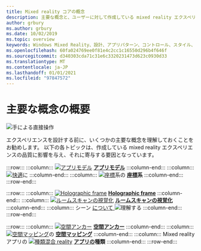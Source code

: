 ```yaml
---
title: Mixed reality コアの概念
description: 主要な概念と、ユーザーに対して作成している mixed reality エクスペリエンスの品質にどのように影響するかについて説明します。
author: grbury
ms.author: grbury
ms.date: 10/02/2019
ms.topic: overview
keywords: Windows Mixed Reality、設計、アプリパターン、コントロール、スタイル、HoloLens、相互作用、UX 要素、ビヘイビアー、ビルディングブロック、mixed reality ヘッドセット、windows mixed reality ヘッドセット、virtual reality ヘッドセット、HoloLens、MRTK、Mixed Reality Toolkit、快適、アプリモデル、座標、holographic frame
ms.openlocfilehash: 60fa024769ee0f81e4c2cc1c16550d296b4f646f
ms.sourcegitcommit: d340303cda71c31e6c3320231473d623c0930d33
ms.translationtype: MT
ms.contentlocale: ja-JP
ms.lasthandoff: 01/01/2021
ms.locfileid: "97847572"
---
```

# <a name="core-concepts-overview"></a>主要な概念の概要

![手による直接操作](images/05_CoreConcepts.png)

エクスペリエンスを設計する前に、いくつかの主要な概念を理解しておくことをお勧めします。 以下の各トピックは、作成している mixed reality エクスペリエンスの品質に影響を与え、それに寄与する要因となっています。 

:::row:::
    :::column:::
        [ ![ アプリモデル](images/teleportation-640px.png)](app-model.md) **[アプリモデル](app-model.md)**
    :::column-end:::
    :::column:::
       [ ![ 快適](images/comfort-chart.PNG)](comfort.md)に **[](comfort.md)**
    :::column-end:::
    :::column:::
        [ ![ 座標](images/coordinate-systems.PNG)](coordinate-systems.md)系の **[座標](coordinate-systems.md)系**
    :::column-end:::
:::row-end:::

:::row:::
    :::column:::
        [ ![ Holographic frame](images/destinationmars-750px.png)](holographic-frame.md) **[Holographic frame](holographic-frame.md)**
    :::column-end:::
    :::column:::
        [ ![ ルームスキャンの視覚化](images/sr-mixedworld-140429-8pm-00068-1000px.png)](room-scan-visualization.md) **[ルームスキャンの視覚化](room-scan-visualization.md)**
    :::column-end:::
    :::column:::
        シーン [について ![](images/scene-understanding.png)](scene-understanding.md)理解する **[](scene-understanding.md)**
    :::column-end:::
:::row-end:::

:::row:::
    :::column:::
        [ ![ 空間アンカー](images/azurespatialanchors.jpg)](spatial-anchors.md) **[空間アンカー](spatial-anchors.md)**
    :::column-end:::
    :::column:::
        [ ![ 空間マッピング](images/surfacereconstruction.jpg)](spatial-mapping.md)の **[空間マッピング](spatial-mapping.md)**
    :::column-end:::
    :::column:::
        Mixed reality アプリの [ ![ 種類混合 reality](images/enhancedenvironmentapps-640px.jpg)](types-of-mixed-reality-apps.md) **[アプリの](types-of-mixed-reality-apps.md)種類**
    :::column-end:::
:::row-end:::

<br>

